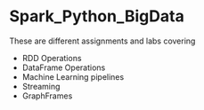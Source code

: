 # Spark_Python_BigData

These are different assignments and labs covering

* RDD Operations
* DataFrame Operations
* Machine Learning pipelines
* Streaming
* GraphFrames
